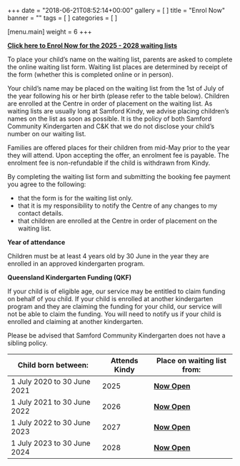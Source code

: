 +++
date = "2018-06-21T08:52:14+00:00"
gallery = [ ]
title = "Enrol Now"
banner = ""
tags = [ ]
categories = [ ]

[menu.main]
weight = 6
+++

**[Click here to Enrol Now for the 2025 - 2028 waiting lists](https://www.samfordkindergarten.com.au/waiting-listv2/)**

To place your child’s name on the waiting list, parents are asked to complete the online waiting list form.  Waiting list places are determined by receipt of the form (whether this is completed online or in person).

Your child’s name may be placed on the waiting list from the 1st of July of the year following his or her birth (please refer to the table below). Children are enrolled at the Centre in order of placement on the waiting list. As waiting lists are usually long at Samford Kindy, we advise placing children’s names on the list as soon as possible. It is the policy of both Samford Community Kindergarten and C\&K that we do not disclose your child’s number on our waiting list.

Families are offered places for their children from mid-May prior to the year they will attend. Upon accepting the offer, an enrolment fee is payable. The enrolment fee is non-refundable if the child is withdrawn from Kindy.

By completing the waiting list form and submitting the booking fee payment you agree to the following:

* that the form is for the waiting list only.
* that it is my responsibility to notify the Centre of any changes to my contact details.
* that children are enrolled at the Centre in order of placement on the waiting list.

**Year of attendance**

Children must be at least 4 years old by 30 June in the year they are enrolled in an approved kindergarten program.

**Queensland Kindergarten Funding (QKF)**

If your child is of eligible age, our service may be entitled to claim funding on behalf of you child. If your child is enrolled at another kindergarten program and they are claiming the funding for your child, our service will not be able to claim the funding. You will need to notify us if your child is enrolled and claiming at another kindergarten.

Please be advised that Samford Community Kindergarten does not have a sibling policy.

| Child born between:         | Attends Kindy | Place on waiting list from:                                            |
| --------------------------- | ------------- | ---------------------------------------------------------------------- |
| 1 July 2020 to 30 June 2021 | 2025          | **[Now Open](https://www.samfordkindergarten.com.au/waiting-listv2/)** |
| 1 July 2021 to 30 June 2022 | 2026          | **[Now Open](https://www.samfordkindergarten.com.au/waiting-listv2/)** |
| 1 July 2022 to 30 June 2023 | 2027          | **[Now Open](https://www.samfordkindergarten.com.au/waiting-listv2/)** |
| 1 July 2023 to 30 June 2024 | 2028          | **[Now Open](https://www.samfordkindergarten.com.au/waiting-listv2/)** |
